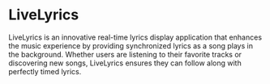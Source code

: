# LiveLyrics
LiveLyrics is an innovative real-time lyrics display application that enhances the music experience by providing synchronized lyrics as a song plays in the background. Whether users are listening to their favorite tracks or discovering new songs, LiveLyrics ensures they can follow along with perfectly timed lyrics.
